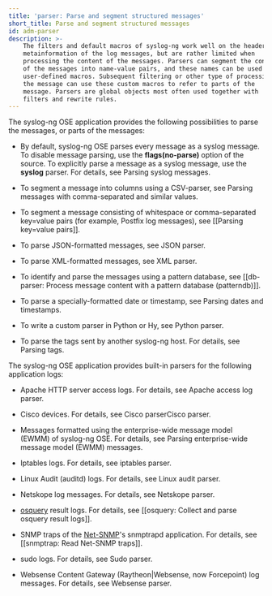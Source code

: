 ```yaml
---
title: 'parser: Parse and segment structured messages'
short_title: Parse and segment structured messages
id: adm-parser
description: >-
    The filters and default macros of syslog-ng work well on the headers and
    metainformation of the log messages, but are rather limited when
    processing the content of the messages. Parsers can segment the content
    of the messages into name-value pairs, and these names can be used as
    user-defined macros. Subsequent filtering or other type of processing of
    the message can use these custom macros to refer to parts of the
    message. Parsers are global objects most often used together with
    filters and rewrite rules.
---
```


The syslog-ng OSE application provides the following possibilities to
parse the messages, or parts of the messages:

- By default, syslog-ng OSE parses every message as a syslog message.
    To disable message parsing, use the **flags(no-parse)** option of
    the source. To explicitly parse a message as a syslog message, use
    the **syslog** parser. For details, see
    Parsing syslog messages.
- To segment a message into columns using a CSV-parser, see
    Parsing messages with comma-separated and similar values.

- To segment a message consisting of whitespace or comma-separated
    key=value pairs (for example, Postfix log messages), see
    [[Parsing key=value pairs]].
- To parse JSON-formatted messages, see JSON parser.

- To parse XML-formatted messages, see XML parser.

- To identify and parse the messages using a pattern database, see
    [[db-parser: Process message content with a pattern database (patterndb)]].

- To parse a specially-formatted date or timestamp, see
    Parsing dates and timestamps.
- To write a custom parser in Python or Hy, see
    Python parser.
- To parse the tags sent by another syslog-ng host. For details, see
    Parsing tags.

The syslog-ng OSE application provides built-in parsers for the
following application logs:

- Apache HTTP server access logs. For details, see
    Apache access log parser.
- Cisco devices. For details, see Cisco parserCisco     parser.

- Messages formatted using the enterprise-wide message model (EWMM) of
    syslog-ng OSE. For details, see
    Parsing enterprise-wide message model (EWMM) messages.

- Iptables logs. For details, see iptables parser.

- Linux Audit (auditd) logs. For details, see
    Linux audit parser.
- Netskope log messages. For details, see
    Netskope parser.
- [osquery](https://osquery.io) result logs. For details, see
    [[osquery: Collect and parse osquery result logs]].

- SNMP traps of the [Net-SNMP](http://www.net-snmp.org)\'s snmptrapd
    application. For details, see
    [[snmptrap: Read Net-SNMP traps]].
- sudo logs. For details, see Sudo parser.
- Websense Content Gateway (Raytheon\|Websense, now Forcepoint) log
    messages. For details, see Websense parser.
